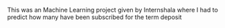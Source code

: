 This was an Machine Learning project given by Internshala where I had to predict how many have been subscribed for the term deposit
